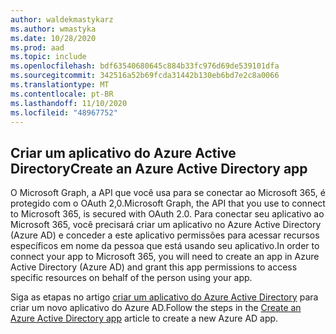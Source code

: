 ```yaml
---
author: waldekmastykarz
ms.author: wmastyka
ms.date: 10/28/2020
ms.prod: aad
ms.topic: include
ms.openlocfilehash: bdf63540680645c884b33fc976d69de539101dfa
ms.sourcegitcommit: 342516a52b69fcda31442b130eb6bd7e2c8a0066
ms.translationtype: MT
ms.contentlocale: pt-BR
ms.lasthandoff: 11/10/2020
ms.locfileid: "48967752"
---
```

## <a name="create-an-azure-active-directory-app"></a><span data-ttu-id="683ef-101">Criar um aplicativo do Azure Active Directory</span><span class="sxs-lookup"><span data-stu-id="683ef-101">Create an Azure Active Directory app</span></span>

<span data-ttu-id="683ef-102">O Microsoft Graph, a API que você usa para se conectar ao Microsoft 365, é protegido com o OAuth 2,0.</span><span class="sxs-lookup"><span data-stu-id="683ef-102">Microsoft Graph, the API that you use to connect to Microsoft 365, is secured with OAuth 2.0.</span></span> <span data-ttu-id="683ef-103">Para conectar seu aplicativo ao Microsoft 365, você precisará criar um aplicativo no Azure Active Directory (Azure AD) e conceder a este aplicativo permissões para acessar recursos específicos em nome da pessoa que está usando seu aplicativo.</span><span class="sxs-lookup"><span data-stu-id="683ef-103">In order to connect your app to Microsoft 365, you will need to create an app in Azure Active Directory (Azure AD) and grant this app permissions to access specific resources on behalf of the person using your app.</span></span>

<span data-ttu-id="683ef-104">Siga as etapas no artigo [criar um aplicativo do Azure Active Directory](../get-started/add-aad-app-registration.md) para criar um novo aplicativo do Azure AD.</span><span class="sxs-lookup"><span data-stu-id="683ef-104">Follow the steps in the [Create an Azure Active Directory app](../get-started/add-aad-app-registration.md) article to create a new Azure AD app.</span></span>
